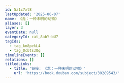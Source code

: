 ```yaml
---
id: 5a1c7xt8
lastUpdated: '2025-06-07'
name: 《龙：一种未明的动物》
aliases: []
layer: 3
eventDate: null
categoryId: cat_8abY-bU7
tagIds:
  - tag_km8pekL4
  - tag_Ocbts3Oq
timelineEvents: []
relations: []
titledLinks:
  - title: '链接: 《龙：一种未明的动物》'
    url: 'https://book.douban.com/subject/30289543/'
---
```


